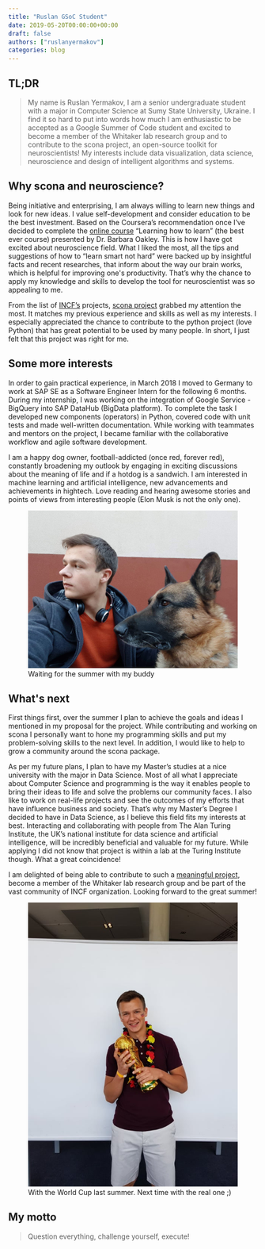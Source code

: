 ```yaml
---
title: "Ruslan GSoC Student"
date: 2019-05-20T00:00:00+00:00
draft: false
authors: ["ruslanyermakov"]
categories: blog
---
```


## TL;DR

> My name is Ruslan Yermakov, I am a senior undergraduate student with a major in Computer Science at Sumy State University, Ukraine.
I find it so hard to put into words how much I am enthusiastic to be accepted as a Google Summer of Code student and excited to become a member of the Whitaker lab research group and to contribute to the scona project, an open-source toolkit for neuroscientists!
My interests include data visualization, data science, neuroscience and design of intelligent algorithms and systems.

## Why scona and neuroscience?

Being initiative and enterprising, I am always willing to learn new things and look for new ideas.
I value self-development and consider education to be the best investment.
Based on the Coursera’s recommendation once I’ve decided to complete the [online course](https://www.coursera.org/learn/learning-how-to-learn) “Learning how to learn” (the best ever course) presented by Dr. Barbara Oakley.
This is how I have got excited about neuroscience field. What I liked the most, all the tips and suggestions of how to “learn smart not hard” were backed up by insightful facts and recent researches, that inform about the way our brain works, which is helpful for improving one's productivity.
That’s why the chance to apply my knowledge and skills to develop the tool for neuroscientist was so appealing to me.

From the list of [INCF’s](https://summerofcode.withgoogle.com/archive/2019/organizations/5347624150892544) projects, [scona project](https://github.com/WhitakerLab/scona) grabbed my attention the most.
It matches my previous experience and skills as well as my interests.
I especially appreciated the chance to contribute to the python project (love Python) that has great potential to be used by many people.
In short, I just felt that this project was right for me.

## Some more interests

In order to gain practical experience, in March 2018 I moved to Germany to work at SAP SE as a Software Engineer Intern for the following 6 months.
During my internship, I was working on the integration of Google Service - BigQuery into SAP DataHub (BigData platform).
To complete the task I developed new components (operators) in Python, covered code with unit tests and made well-written documentation.
While working with teammates and mentors on the project, I became familiar with the collaborative workflow and agile software development.

I am a happy dog owner, football-addicted (once red, forever red), constantly broadening my outlook by engaging in exciting discussions about the meaning of life and if a hotdog is a sandwich.
I am interested in machine learning and artificial intelligence, new advancements and achievements in hightech.
Love reading and hearing awesome stories and points of views from interesting people (Elon Musk is not the only one).

<figure>
  <img src="/images/Ruslan-GSoC/buddy.jpg"
       alt="Buddy">
  <figcaption> Waiting for the summer with my buddy </figcaption>
</figure>

## What's next

First things first, over the summer I plan to achieve the goals and ideas I mentioned in my proposal for the project.
While contributing and working on scona I personally want to hone my programming skills and put my problem-solving skills to the next level.
In addition, I would like to help to grow a community around the scona package.

As per my future plans, I plan to have my Master’s studies at a nice university with the major in Data Science.
Most of all what I appreciate about Computer Science and programming is the way it enables people to bring their ideas to life and solve the problems our community faces.
I also like to work on real-life projects and see the outcomes of my efforts that have influence business and society.
That’s why my Master’s Degree I decided to have in Data Science, as I believe this field fits my interests at best.
Interacting and collaborating with people from The Alan Turing Institute, the UK’s national institute for data science and artificial intelligence, will be incredibly beneficial and valuable for my future.
While applying I did not know that project is within a lab at the Turing Institute though.
What a great coincidence!


I am delighted of being able to contribute to such a [meaningful project](https://github.com/WhitakerLab/scona), become a member of the Whitaker lab research group and be part of the vast community of INCF organization.
Looking forward to the great summer!

<figure>
  <img src="/images/Ruslan-GSoC/worldCup.jpg"
       alt="WorldCup">
  <figcaption> With the World Cup last summer. Next time with the real one ;) </figcaption>
</figure>

## My motto

> Question everything, challenge yourself, execute!
